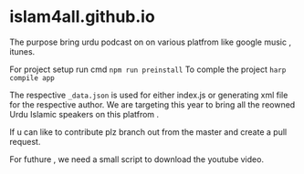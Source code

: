 # islam4all.github.io

The purpose bring urdu podcast on on various platfrom like google music , itunes.

For project setup run cmd
`npm run preinstall`
To comple the project
`harp compile app`

The respective `_data.json` is used for either index.js or generating xml file for the respective author. We are targeting this year to bring all the reowned Urdu Islamic speakers on this platfrom .


If u can like to contribute plz branch out from the master and create a pull request.

For futhure , we need a small script to download the youtube video.

